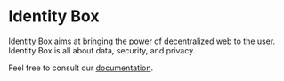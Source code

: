 # Identity Box

Identity Box aims at bringing the power of decentralized web to the user. Identity Box is all about data, security, and privacy.

Feel free to consult our [documentation](https://idbox.now.sh/developers/contributing).